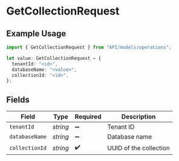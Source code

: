 # GetCollectionRequest

## Example Usage

```typescript
import { GetCollectionRequest } from "API/models/operations";

let value: GetCollectionRequest = {
  tenantId: "<id>",
  databaseName: "<value>",
  collectionId: "<id>",
};
```

## Fields

| Field                  | Type                   | Required               | Description            |
| ---------------------- | ---------------------- | ---------------------- | ---------------------- |
| `tenantId`             | *string*               | :heavy_minus_sign:     | Tenant ID              |
| `databaseName`         | *string*               | :heavy_minus_sign:     | Database name          |
| `collectionId`         | *string*               | :heavy_check_mark:     | UUID of the collection |
